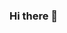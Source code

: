 ### Hi there 👋

<!--
**Hironobu-Ogane/Hironobu-Ogane** is a ✨ _special_ ✨ repository because its `README.md` (this file) appears on your GitHub profile.

Here are some ideas to get you started:

- 🔭 I’m currently working on on reseaching the infant and mother relationship.
- 🌱 I’m currently reseaching infants musicality.
- 👯 I’m looking to collaborate on Winnicott's theory.
- 🤔 I’m looking for help with Clinical psychology.
- 💬 Ask me about Winnicott.
- 📫 How to reach me: hogane@tokaigakuin-u.ac.jp
- 😄 Pronouns: Gane-chan
- ⚡ Fun fact: I love dog, his name is Richie.
-->
